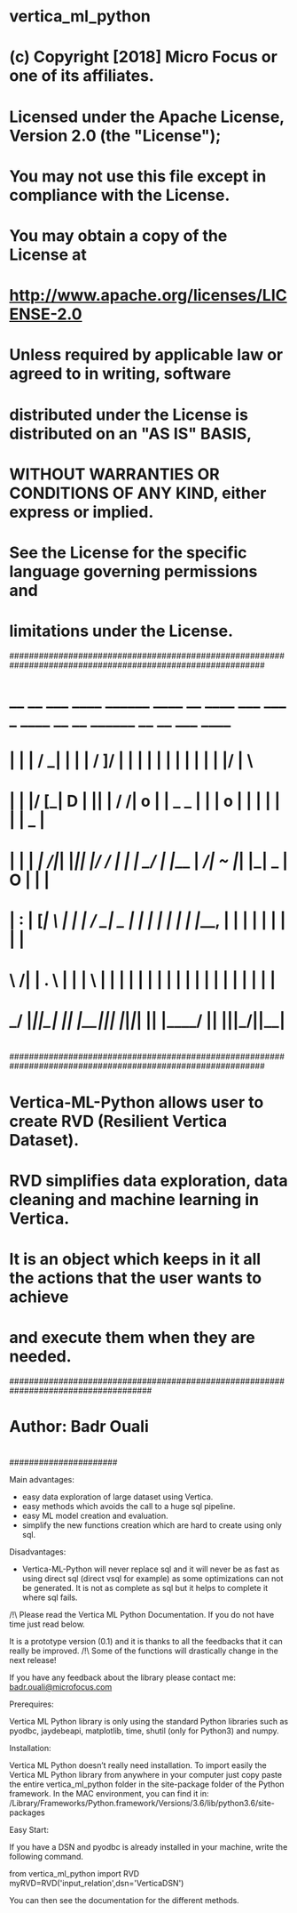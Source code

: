 # vertica_ml_python

# (c) Copyright [2018] Micro Focus or one of its affiliates. 
# Licensed under the Apache License, Version 2.0 (the "License");
# You may not use this file except in compliance with the License.
# You may obtain a copy of the License at
#
# http://www.apache.org/licenses/LICENSE-2.0
#
# Unless required by applicable law or agreed to in writing, software
# distributed under the License is distributed on an "AS IS" BASIS,
# WITHOUT WARRANTIES OR CONDITIONS OF ANY KIND, either express or implied.
# See the License for the specific language governing permissions and
# limitations under the License.

############################################################################################################ 
#  __ __   ___ ____  ______ ____   __  ____      ___ ___ _          ____  __ __ ______ __ __  ___  ____    #
# |  |  | /  _|    \|      |    | /  ]/    |    |   |   | |        |    \|  |  |      |  |  |/   \|    \   #
# |  |  |/  [_|  D  |      ||  | /  /|  o  |    | _   _ | |        |  o  |  |  |      |  |  |     |  _  |  #
# |  |  |    _|    /|_|  |_||  |/  / |     |    |  \_/  | |___     |   _/|  ~  |_|  |_|  _  |  O  |  |  |  #
# |  :  |   [_|    \  |  |  |  /   \_|  _  |    |   |   |     |    |  |  |___, | |  | |  |  |     |  |  |  #
#  \   /|     |  .  \ |  |  |  \     |  |  |    |   |   |     |    |  |  |     | |  | |  |  |     |  |  |  #
#   \_/ |_____|__|\_| |__| |____\____|__|__|    |___|___|_____|    |__|  |____/  |__| |__|__|\___/|__|__|  #
#                                                                                                          #
############################################################################################################
# Vertica-ML-Python allows user to create  RVD (Resilient Vertica Dataset).         #
# RVD  simplifies data exploration, data cleaning and machine learning in  Vertica. #
# It is an object which keeps in it all the actions that the user wants to achieve  # 
# and execute them when they are needed.                                            #
#####################################################################################
#                    #
# Author: Badr Ouali #
#                    #
######################

Main advantages:
 - easy data exploration of large dataset using Vertica.
 - easy methods which avoids the call to a huge sql pipeline.
 - easy ML model creation and evaluation.
 - simplify the new functions creation which are hard to create using only sql.

Disadvantages:
 - Vertica-ML-Python will never replace sql and it will never be as fast as using direct sql (direct vsql for example) as some optimizations can not be generated. It is not as complete as sql but it helps to complete it where sql fails.

/!\ Please read the Vertica ML Python Documentation. If you do not have time just read below.

It is a prototype version (0.1) and it is thanks to all the feedbacks that it can really be improved. 
/!\ Some of the functions will drastically change in the next release!

If you have any feedback about the library please contact me: badr.ouali@microfocus.com

Prerequires:

Vertica ML Python library is only using the standard Python libraries such as pyodbc, jaydebeapi, matplotlib, time, shutil (only for Python3) and numpy.

Installation:

Vertica ML Python doesn’t really need installation.
To import easily the Vertica ML Python library from anywhere in your computer just copy paste the entire vertica_ml_python folder in the site-package folder of the Python framework. In the MAC environment, you can find it in: 
 /Library/Frameworks/Python.framework/Versions/3.6/lib/python3.6/site-packages

Easy Start:

If you have a DSN and pyodbc is already installed in your machine, write the following command.

from vertica_ml_python import RVD
myRVD=RVD('input_relation',dsn='VerticaDSN')

You can then see the documentation for the different methods.
